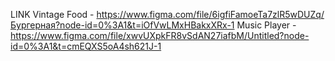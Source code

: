 LINK
Vintage Food - https://www.figma.com/file/6igfiFamoeTa7zlR5wDUZq/Бургерная?node-id=0%3A1&t=iOfVwLMxHBakxXRx-1
Music Player - https://www.figma.com/file/xwvUXpkFR8vSdAN27iafbM/Untitled?node-id=0%3A1&t=cmEQXS5oA4sh621J-1
